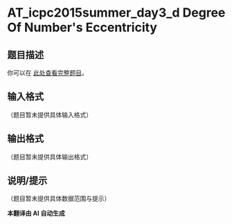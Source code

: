 # AT_icpc2015summer_day3_d Degree Of Number&#39;s Eccentricity

## 题目描述

你可以在 [此处查看完整题目](https://atcoder.jp/contests/jag2015summer-day3/tasks/icpc2015summer_day3_d)。

## 输入格式

（题目暂未提供具体输入格式）

## 输出格式

（题目暂未提供具体输出格式）

## 说明/提示

（题目暂未提供具体数据范围与提示）

 **本翻译由 AI 自动生成**